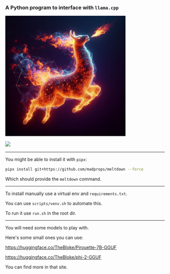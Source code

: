 ### A Python program to interface with `llama.cpp`

<img src="media/image.jpg" width="380">

![](https://i.imgur.com/QOxzDEE.jpg)

---

You might be able to install it with `pipx`:

```sh
pipx install git+https://github.com/madprops/meltdown --force
```

Which should provide the `meltdown` command.

---

To install manually use a virtual env and `requirements.txt`.

You can use `scripts/venv.sh` to automate this.

To run it use `run.sh` in the root dir.

---

You will need some models to play with.

Here's some small ones you can use:

https://huggingface.co/TheBloke/Pirouette-7B-GGUF

https://huggingface.co/TheBloke/phi-2-GGUF

You can find more in that site.